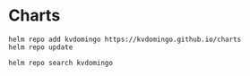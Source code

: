 # Charts

```shell
helm repo add kvdomingo https://kvdomingo.github.io/charts
helm repo update
```

```shell
helm repo search kvdomingo
```
